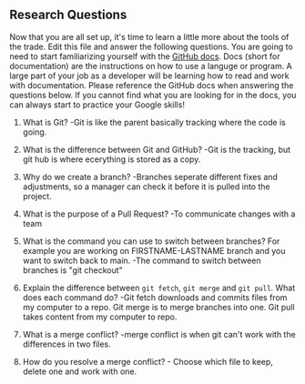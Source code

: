 ## Research Questions 

Now that you are all set up, it's time to learn a little more about the tools of the trade. Edit this file and answer the following questions. You are going to need to start familiarizing yourself with the [GitHub docs](https://docs.github.com/en). Docs (short for documentation) are the instructions on how to use a languge or program. A large part of your job as a developer will be learning how to read and work with documentation. Please reference the GitHub docs when answering the questions below. If you cannot find what you are looking for in the docs, you can always start to practice your Google skills!

1. What is Git? -Git is like the parent basically tracking where the 
code is going.
 
2. What is the difference between Git and GitHub? -Git is the tracking, 
but git hub is where ecerything is stored as a copy.
 
3. Why do we create a branch? -Branches seperate different fixes and 
adjustments, so a manager can check it before it is pulled into the 
project.
 
 4. What is the purpose of a Pull Request?  -To communicate changes with a 
team

5. What is the command you can use to switch between branches? For example 
you are working on FIRSTNAME-LASTNAME branch and you want to switch back 
to main. -The command to switch between branches is "git checkout"

6. Explain the difference between `git fetch`, `git merge` and `git pull`.
 What does each command do? -Git fetch downloads and commits files from my 
computer to a repo. Git merge is to merge branches into one. Git pull 
takes content from my computer to repo. 

 7. What is a merge conflict? -merge conflict is when git can't work with 
the differences in two files. 

8. How do you resolve a merge conflict? - Choose which file to keep, 
delete 
one and work with one.
